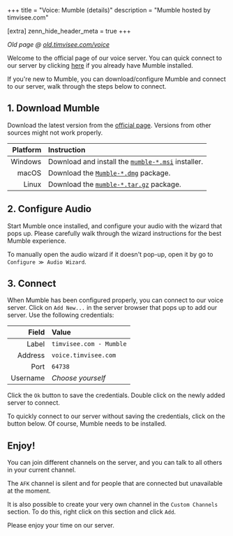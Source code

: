 +++
title = "Voice: Mumble (details)"
description = "Mumble hosted by timvisee.com"

[extra]
zenn_hide_header_meta = true
+++

_Old page @ [old.timvisee.com/voice](https://old.timvisee.com/voice)_

Welcome to the official page of our voice server. You can quick connect to our
server by clicking [here][connect] if you already have Mumble installed.

If you're new to Mumble, you can download/configure Mumble and connect to our
server, walk through the steps below to connect. 

## 1. Download Mumble
Download the latest version from the [official page][downloads]. Versions from
other sources might not work properly.

| Platform | Instruction                                                     |
|---------:|:----------------------------------------------------------------|
| Windows  | Download and install the [`mumble-*.msi`][downloads] installer. |
| macOS    | Download the [`Mumble-*.dmg`][downloads] package.               |
| Linux    | Download the [`mumble-*.tar.gz`][downloads] package.            |

## 2. Configure Audio
Start Mumble once installed, and configure your audio with the wizard that pops
up. Please carefully walk through the wizard instructions for the best Mumble
experience.

To manually open the audio wizard if it doesn't pop-up, open it by go to
`Configure ≫ Audio Wizard`.

## 3. Connect
When Mumble has been configured properly, you can connect to our voice server.
Click on `Add New...` in the server browser that pops up to add our server. Use
the following credentials:

| Field    | Value                 |
|---------:|:----------------------|
| Label    | `timvisee.com - Mumble` |
| Address  | `voice.timvisee.com`  |
| Port     | `64738`               |
| Username | _Choose yourself_     |

Click the `Ok` button to save the credentials. Double click on the newly added
server to connect.

To quickly connect to our server without saving the credentials, click on the
button below. Of course, Mumble needs to be installed.

## Enjoy!
You can join different channels on the server, and you can talk to all others in
your current channel.

The `AFK` channel is silent and for people that are connected but unavailable at
the moment.

It is also possible to create your very own channel in the `Custom Channels`
section. To do this, right click on this section and click `Add`.

Please enjoy your time on our server.

[downloads]: https://github.com/mumble-voip/mumble/releases
[connect]: mumble://voice.timvisee.com:64738?title=timvisee.com%20-%20Mumble&version=1.2.0
